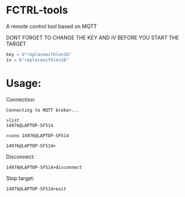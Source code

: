 # FCTRL-tools
A remote control tool based on MQTT

DONT FORGET TO CHANGE THE KEY AND IV BEFORE YOU START THE TARGET  
```python
key = b"replacewithlen16"
iv = b"replacewithlen16"
```
# Usage:
Connection:
```
Connecting to MQTT broker...

>list
14976@LAPTOP-SF514

>conn 14976@LAPTOP-SF514

14976@LAPTOP-SF514>
```
Disconnect:
```
14976@LAPTOP-SF514>disconnect
```
Stop target:
```
14976@LAPTOP-SF514>exit
```
